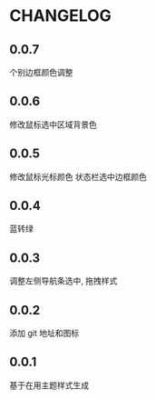 # CHANGELOG

## 0.0.7

个别边框颜色调整

## 0.0.6

修改鼠标选中区域背景色

## 0.0.5

修改鼠标光标颜色
状态栏选中边框颜色

## 0.0.4

蓝转绿

## 0.0.3

调整左侧导航条选中, 拖拽样式

## 0.0.2

添加 git 地址和图标

## 0.0.1

基于在用主题样式生成
